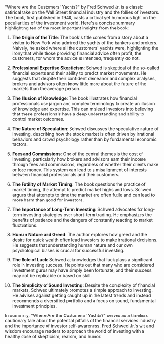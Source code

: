 "Where Are the Customers' Yachts?" by Fred Schwed Jr. is a classic satirical take on the Wall Street financial industry and the follies of investors. The book, first published in 1940, casts a critical yet humorous light on the peculiarities of the investment world. Here's a concise summary highlighting ten of the most important insights from the book:

1. **The Origin of the Title**: The book's title comes from a story about a visitor to New York who admired the yachts of the bankers and brokers. Naively, he asked where all the customers' yachts were, highlighting the irony that while those providing financial advice often profit, the customers, for whom the advice is intended, frequently do not.

2. **Professional Expertise Skepticism**: Schwed is skeptical of the so-called financial experts and their ability to predict market movements. He suggests that despite their confident demeanor and complex analyses, brokers and advisors often know little more about the future of the markets than the average person.

3. **The Illusion of Knowledge**: The book illustrates how financial professionals use jargon and complex terminology to create an illusion of knowledge and expertise. This can mislead investors into believing that these professionals have a deep understanding and ability to control market outcomes.

4. **The Nature of Speculation**: Schwed discusses the speculative nature of investing, describing how the stock market is often driven by irrational behaviors and crowd psychology rather than by fundamental economic factors.

5. **Fees and Commissions**: One of the central themes is the cost of investing, particularly how brokers and advisors earn their income through fees and commissions, regardless of whether their clients make or lose money. This system can lead to a misalignment of interests between financial professionals and their customers.

6. **The Futility of Market Timing**: The book questions the practice of market timing, the attempt to predict market highs and lows. Schwed argues that attempts to time the market are often futile and can lead to more harm than good for investors.

7. **The Importance of Long-Term Investing**: Schwed advocates for long-term investing strategies over short-term trading. He emphasizes the benefits of patience and the dangers of constantly reacting to market fluctuations.

8. **Human Nature and Greed**: The author explores how greed and the desire for quick wealth often lead investors to make irrational decisions. He suggests that understanding human nature and our own psychological biases is crucial for successful investing.

9. **The Role of Luck**: Schwed acknowledges that luck plays a significant role in investing success. He points out that many who are considered investment gurus may have simply been fortunate, and their success may not be replicable or based on skill.

10. **The Simplicity of Sound Investing**: Despite the complexity of financial markets, Schwed ultimately promotes a simple approach to investing. He advises against getting caught up in the latest trends and instead recommends a diversified portfolio and a focus on sound, fundamental investment principles.

In summary, "Where Are the Customers' Yachts?" serves as a timeless cautionary tale about the potential pitfalls of the financial services industry and the importance of investor self-awareness. Fred Schwed Jr.'s wit and wisdom encourage readers to approach the world of investing with a healthy dose of skepticism, realism, and humor.